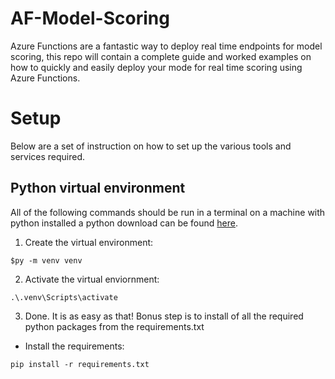 # AF-Model-Scoring
Azure Functions are a fantastic way to deploy real time endpoints for model scoring, this repo will contain a complete guide and worked examples on how to quickly and easily deploy your mode for real time scoring using Azure Functions. 

# Setup
Below are a set of instruction on how to set up the various tools and services required.

## Python virtual environment
All of the following commands should be run in a terminal on a machine with python installed a python download can be found [here](https://www.python.org/downloads/).
1) Create the virtual environment:
```
$py -m venv venv
```
2) Activate the virtual enviornment:
```
.\.venv\Scripts\activate
```
3) Done. It is as easy as that!
Bonus step is to install of all the required python packages from the requirements.txt
- Install the requirements:
```
pip install -r requirements.txt
```